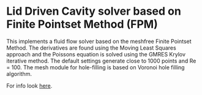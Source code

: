 # Lid Driven Cavity solver based on Finite Pointset Method (FPM)

This implements a fluid flow solver based on the meshfree Finite Pointset Method. The derivatives are found using the Moving Least Squares approach and the Poissons equation is solved using the GMRES Krylov iterative method. The default settings generate close to 1000 points and Re = 100. The mesh module for hole-filling is based on Voronoi hole filling algorithm.

For info look [here](https://sahilgupta2105.github.io/project4/).
